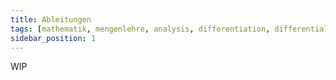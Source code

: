 ```yaml
---
title: Ableitungen
tags: [mathematik, mengenlehre, analysis, differentiation, differentialrechnung, differential, ableitung]
sidebar_position: 1
---
```


WIP